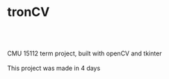 # tronCV
<br /> <br /> <br /> 
CMU 15112 term project, built with openCV and tkinter <br /> <br /> 
This project was made in 4 days

